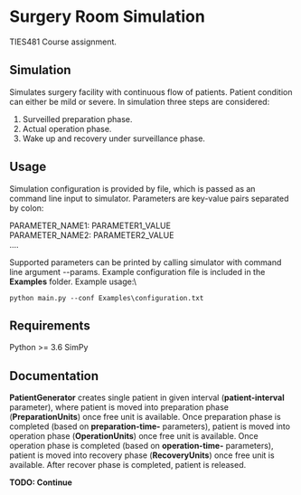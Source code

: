 # Surgery Room Simulation
TIES481 Course assignment.

## Simulation

Simulates surgery facility with continuous flow of patients. Patient condition can either be mild or severe. In simulation three steps are considered:
1. Surveilled preparation phase.
2. Actual operation phase.
3. Wake up and recovery under surveillance phase.


## Usage

Simulation configuration is provided by file, which is passed as an command line input to simulator. Parameters are key-value pairs separated by colon:

PARAMETER_NAME1: PARAMETER1_VALUE\
PARAMETER_NAME2: PARAMETER2_VALUE\
....

Supported parameters can be printed by calling simulator with command line argument --params. Example configuration file is included in the **Examples** folder.
Example usage:\
```
python main.py --conf Examples\configuration.txt
```
## Requirements
Python >= 3.6
SimPy


## Documentation

**PatientGenerator** creates single patient in given interval (**patient-interval** parameter), where patient is moved into preparation phase (**PreparationUnits**) once free unit is available.
Once preparation phase is completed (based on **preparation-time-** parameters), patient is moved into operation phase (**OperationUnits**) once free unit is available. 
Once operation phase is completed (based on **operation-time-** parameters), patient is moved into recovery phase (**RecoveryUnits**) once free unit is available.
After recover phase is completed, patient is released.


**TODO: Continue**